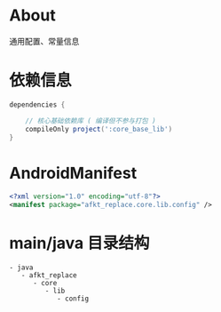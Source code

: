 
# About

通用配置、常量信息

# 依赖信息

```groovy
dependencies {

    // 核心基础依赖库 ( 编译但不参与打包 )
    compileOnly project(':core_base_lib')
}
```

# AndroidManifest

```xml
<?xml version="1.0" encoding="utf-8"?>
<manifest package="afkt_replace.core.lib.config" />
```

# main/java 目录结构

```
- java                           
   - afkt_replace                
      - core                     
         - lib                   
            - config             
```
